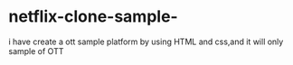 # netflix-clone-sample-
i have create a ott sample platform by using HTML and css,and it will only sample of OTT
